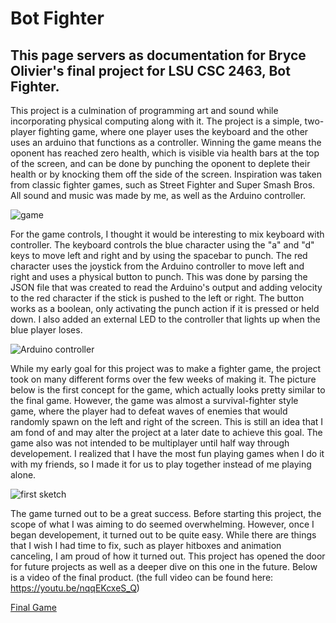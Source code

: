# Bot Fighter
## This page servers as documentation for Bryce Olivier's final project for LSU CSC 2463, Bot Fighter.

This project is a culmination of programming art and sound while incorporating physical computing along with it. The project is a simple, two-player fighting game, where one player uses the keyboard and the other uses an arduino that functions as a controller. Winning the game means the oponent has reached zero health, which is visible via health bars at the top of the screen, and can be done by punching the oponent to deplete their health or by knocking them off the side of the screen. Inspiration was taken from classic fighter games, such as Street Fighter and Super Smash Bros. All sound and music was made by me, as well as the Arduino controller.

![game](https://github.com/Brythe40/Brythe40.github.io/assets/113539993/3fbcb3a3-1ae4-4880-bb2f-a33b59be1ac2)


For the game controls, I thought it would be interesting to mix keyboard with controller. The keyboard controls the blue character using the "a" and "d" keys to move left and right and by using the spacebar to punch. The red character uses the joystick from the Arduino controller to move left and right and uses a physical button to punch. This was done by parsing the JSON file that was created to read the Arduino's output and adding velocity to the red character if the stick is pushed to the left or right. The button works as a boolean, only activating the punch action if it is pressed or held down. I also added an external LED to the controller that lights up when the blue player loses.


![Arduino controller](https://github.com/Brythe40/Brythe40.github.io/assets/113539993/9c4d6e48-4d19-4c38-9ea1-611384db0b3f)



While my early goal for this project was to make a fighter game, the project took on many different forms over the few weeks of making it. The picture below is the first concept for the game, which actually looks pretty similar to the final game. However, the game was almost a survival-fighter style game, where the player had to defeat waves of enemies that would randomly spawn on the left and right of the screen. This is still an idea that I am fond of and may alter the project at a later date to achieve this goal. The game also was not intended to be multiplayer until half way through developement. I realized that I have the most fun playing games when I do it with my friends, so I made it for us to play together instead of me playing alone.

![first sketch](https://github.com/Brythe40/Brythe40.github.io/assets/113539993/53c18823-7e51-45e2-917a-ab1ebabafb43)


The game turned out to be a great success. Before starting this project, the scope of what I was aiming to do seemed overwhelming. However, once I began developement, it turned out to be quite easy. While there are things that I wish I had time to fix, such as player hitboxes and animation canceling, I am proud of how it turned out. This project has opened the door for future projects as well as a deeper dive on this one in the future. Below is a video of the final product. (the full video can be found here: https://youtu.be/nqqEKcxeS_Q)

[Final Game](https://youtu.be/nqqEKcxeS_Q)
